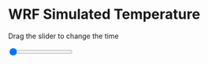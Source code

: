 <h1>WRF Simulated Temperature</h1>
<p>Drag the slider to change the time</p>

<div class="slidecontainer">
<input oninput='setImage(this)' class="slider" type="range" min="0" max="7" value="0" step="1" />
<img id='img'/>
</div>

<script>
var img = document.getElementById('img');
var img_array = ['/assets/images/wrf/t_wrfout_d01_2020-06-06_12:00:00.png',
'/assets/images/wrf/t_wrfout_d01_2020-06-06_13:00:00.png',
'/assets/images/wrf/t_wrfout_d01_2020-06-06_14:00:00.png',
'/assets/images/wrf/t_wrfout_d01_2020-06-06_15:00:00.png',
'/assets/images/wrf/t_wrfout_d01_2020-06-06_16:00:00.png',
'/assets/images/wrf/t_wrfout_d01_2020-06-06_17:00:00.png',
'/assets/images/wrf/t_wrfout_d01_2020-06-06_18:00:00.png',];
function setImage(obj)
{
        var value = obj.value;
        img.src = img_array[value];

}
</script>
